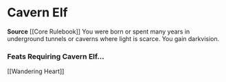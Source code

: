 ﻿---
id: '7'
name: Cavern Elf
rarity: Common
source: '[[DATABASE/source/Core Rulebook|Core Rulebook]]'
trait: null
type: Heritage

---
# Cavern Elf

**Source** [[Core Rulebook]] 
You were born or spent many years in underground tunnels or caverns where light is scarce. You gain darkvision.

### Feats Requiring Cavern Elf...

[[Wandering Heart]]
